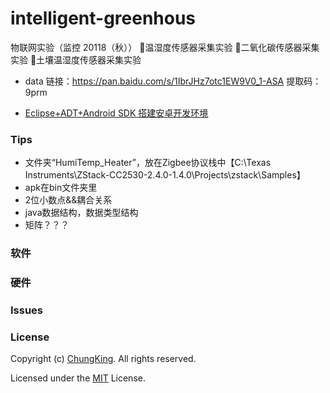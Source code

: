 # intelligent-greenhous
物联网实验（监控 20118（秋））
温湿度传感器采集实验
二氧化碳传感器采集实验
土壤温湿度传感器采集实验

* data
链接：https://pan.baidu.com/s/1IbrJHz7otc1EW9V0_1-ASA 
提取码：9prm 

* [Eclipse+ADT+Android SDK 搭建安卓开发环境](http://www.cnblogs.com/Li-Cheng/p/4335418.html)

### Tips
* 文件夹“HumiTemp_Heater”，放在Zigbee协议栈中【C:\Texas Instruments\ZStack-CC2530-2.4.0-1.4.0\Projects\zstack\Samples】
* apk在bin文件夹里
* 2位小数点&&耦合关系
* java数据结构，数据类型结构
* 矩阵？？？
### 软件


### 硬件

### Issues

### [](https://github.com/HuangCongQing/intelligent-greenhouss#license)License

Copyright (c) [ChungKing](https://github.com/HuangCongQing/intelligent-greenhous). All rights reserved.

Licensed under the [MIT](https://github.com/HuangCongQing/intelligent-greenhous/blob/master/LICENSE) License.